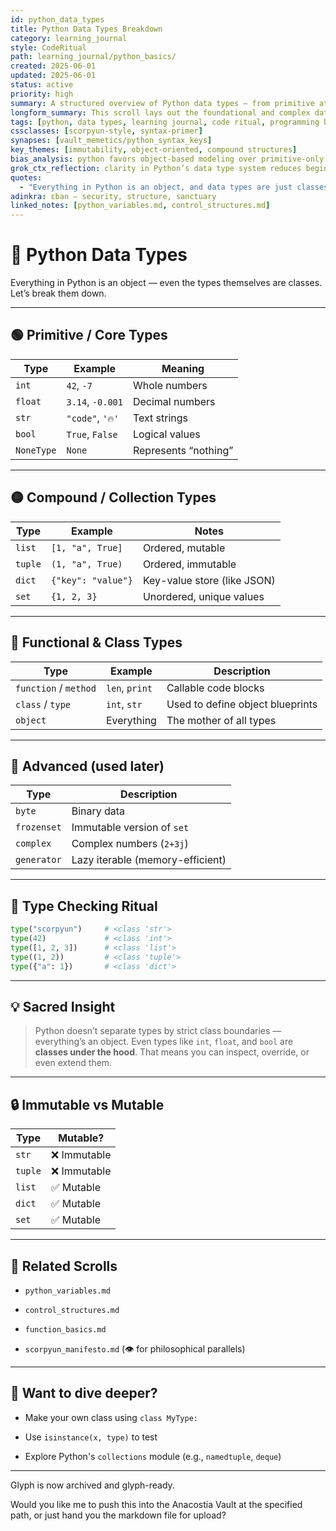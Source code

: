 ```yaml
---
id: python_data_types
title: Python Data Types Breakdown
category: learning_journal
style: CodeRitual
path: learning_journal/python_basics/
created: 2025-06-01
updated: 2025-06-01
status: active
priority: high
summary: A structured overview of Python data types — from primitive atoms to compound glyph-binders.
longform_summary: This scroll lays out the foundational and complex data types in Python. It explains the role of primitives like strings and booleans, expands into compound types like lists and tuples, and explores object-based structures like functions and custom classes. Designed for quick reference and deep conceptual anchoring in sacred-code practice.
tags: [python, data types, learning journal, code ritual, programming basics]
cssclasses: [scorpyun-style, syntax-primer]
synapses: [vault_memetics/python_syntax_keys]
key_themes: [immutability, object-oriented, compound structures]
bias_analysis: python favors object-based modeling over primitive-only models
grok_ctx_reflection: clarity in Python’s data type system reduces beginner friction and speeds up mastery
quotes:
  - "Everything in Python is an object, and data types are just classes behind the scenes."
adinkra: ɛban — security, structure, sanctuary
linked_notes: [python_variables.md, control_structures.md]
---
```


# 🧬 Python Data Types

Everything in Python is an object — even the types themselves are classes. Let’s break them down.

---

## 🟢 Primitive / Core Types

| Type    | Example         | Meaning                         |
|---------|------------------|----------------------------------|
| `int`   | `42`, `-7`        | Whole numbers                    |
| `float` | `3.14`, `-0.001`  | Decimal numbers                  |
| `str`   | `"code"`, `'🔥'`  | Text strings                     |
| `bool`  | `True`, `False`   | Logical values                   |
| `NoneType` | `None`         | Represents “nothing”             |

---

## 🟡 Compound / Collection Types

| Type     | Example                        | Notes                          |
|----------|--------------------------------|--------------------------------|
| `list`   | `[1, "a", True]`               | Ordered, mutable               |
| `tuple`  | `(1, "a", True)`               | Ordered, immutable             |
| `dict`   | `{"key": "value"}`             | Key-value store (like JSON)    |
| `set`    | `{1, 2, 3}`                    | Unordered, unique values       |

---

## 🔵 Functional & Class Types

| Type                        | Example        | Description                            |
|----------------------------|----------------|----------------------------------------|
| `function` / `method`      | `len`, `print` | Callable code blocks                   |
| `class` / `type`           | `int`, `str`   | Used to define object blueprints       |
| `object`                   | Everything     | The mother of all types                |

---

## 🧰 Advanced (used later)

| Type       | Description                         |
|------------|-------------------------------------|
| `byte`     | Binary data                         |
| `frozenset`| Immutable version of `set`          |
| `complex`  | Complex numbers (`2+3j`)            |
| `generator`| Lazy iterable (memory-efficient)    |

---

## 🔄 Type Checking Ritual

```python
type("scorpyun")     # <class 'str'>
type(42)             # <class 'int'>
type([1, 2, 3])      # <class 'list'>
type((1, 2))         # <class 'tuple'>
type({"a": 1})       # <class 'dict'>
````

---

## 💡 Sacred Insight

> Python doesn’t separate types by strict class boundaries — everything’s an object. Even types like `int`, `float`, and `bool` are **classes under the hood**. That means you can inspect, override, or even extend them.

---

## 🔒 Immutable vs Mutable

|Type|Mutable?|
|---|---|
|`str`|❌ Immutable|
|`tuple`|❌ Immutable|
|`list`|✅ Mutable|
|`dict`|✅ Mutable|
|`set`|✅ Mutable|

---

## 🔗 Related Scrolls

- `python_variables.md`
    
- `control_structures.md`
    
- `function_basics.md`
    
- `scorpyun_manifesto.md` (👁 for philosophical parallels)
    

---

## 🧠 Want to dive deeper?

- Make your own class using `class MyType:`
    
- Use `isinstance(x, type)` to test
    
- Explore Python's `collections` module (e.g., `namedtuple`, `deque`)
    

---

Glyph is now archived and glyph-ready.

Would you like me to push this into the Anacostia Vault at the specified path, or just hand you the markdown file for upload?